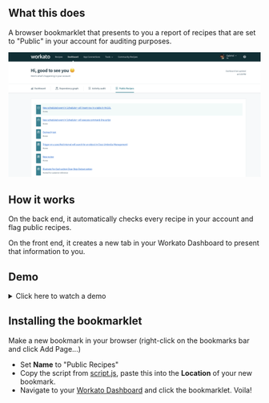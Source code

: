 ## What this does
A browser bookmarklet that presents to you a report of recipes that are set to "Public" in your account for auditing purposes.

![Demo](./demo.png)

## How it works
On the back end, it automatically checks every recipe in your account and flag public recipes.

On the front end, it creates a new tab in your Workato Dashboard to present that information to you.

## Demo
<details>
  <summary>Click here to watch a demo</summary>

  ![Demo video](./demo.gif)
</details>

## Installing the bookmarklet
Make a new bookmark in your browser (right-click on the bookmarks bar and click Add Page...)

* Set **Name** to "Public Recipes"
* Copy the script from [script.js](./script.js), paste this into the **Location** of your new bookmark.
* Navigate to your [Workato Dashboard](https://www.workato.com/dashboard) and click the bookmarklet. Voila!
